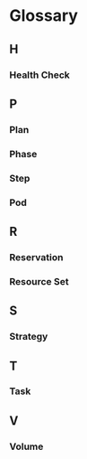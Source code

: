 # Glossary

## H

### Health Check

## P

### Plan

### Phase

### Step

### Pod

## R

### Reservation

### Resource Set

## S

### Strategy

## T

### Task

## V

### Volume
